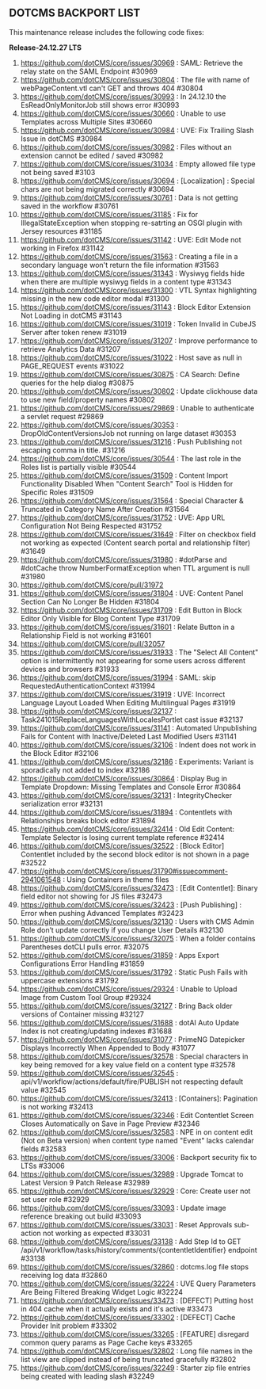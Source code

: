 ## DOTCMS BACKPORT LIST

This maintenance release includes the following code fixes:

**Release-24.12.27 LTS**

1. https://github.com/dotCMS/core/issues/30969 : SAML: Retrieve the relay state on the SAML Endpoint #30969
2. https://github.com/dotCMS/core/issues/30804 : The file with name of webPageContent.vtl can't GET and throws 404 #30804
3. https://github.com/dotCMS/core/issues/30993 : In 24.12.10 the EsReadOnlyMonitorJob still shows error #30993
4. https://github.com/dotCMS/core/issues/30660 : Unable to use Templates across Multiple Sites #30660
5. https://github.com/dotCMS/core/issues/30984 : UVE: Fix Trailing Slash Issue in dotCMS #30984
6. https://github.com/dotCMS/core/issues/30982 : Files without an extension cannot be edited / saved #30982
7. https://github.com/dotCMS/core/issues/31034 : Empty allowed file type not being saved #3103
8. https://github.com/dotCMS/core/issues/30694 : [Localization] : Special chars are not being migrated correctly #30694
9. https://github.com/dotCMS/core/issues/30761 : Data is not getting saved in the workflow #30761
10. https://github.com/dotCMS/core/issues/31185 : Fix for IllegalStateException when stopping re-satrting an OSGI plugin with Jersey resources #31185
11. https://github.com/dotCMS/core/issues/31142 : UVE: Edit Mode not working in Firefox #31142
12. https://github.com/dotCMS/core/issues/31563 : Creating a file in a secondary language won't return the file information #31563
13. https://github.com/dotCMS/core/issues/31343 : Wysiwyg fields hide when there are multiple wysiwyg fields in a content type #31343
14. https://github.com/dotCMS/core/issues/31300 : VTL Syntax highlighting missing in the new code editor modal #31300
15. https://github.com/dotCMS/core/issues/31143 : Block Editor Extension Not Loading in dotCMS #31143
16. https://github.com/dotCMS/core/issues/31019 : Token Invalid in CubeJS Server after token renew #31019
17. https://github.com/dotCMS/core/issues/31207 : Improve performance to retrieve Analytics Data #31207
18. https://github.com/dotCMS/core/issues/31022 : Host save as null in PAGE_REQUEST events #31022
19. https://github.com/dotCMS/core/issues/30875 : CA Search: Define queries for the help dialog #30875
20. https://github.com/dotCMS/core/issues/30802 : Update clickhouse data to use new field/property names #30802
21. https://github.com/dotCMS/core/issues/29869 : Unable to authenticate a servlet request #29869
22. https://github.com/dotCMS/core/issues/30353 : DropOldContentVersionsJob not running on large dataset #30353
23. https://github.com/dotCMS/core/issues/31216 : Push Publishing not escaping comma in title. #31216
24. https://github.com/dotCMS/core/issues/30544 : The last role in the Roles list is partially visible #30544
25. https://github.com/dotCMS/core/issues/31509 : Content Import Functionality Disabled When "Content Search" Tool is Hidden for Specific Roles #31509
26. https://github.com/dotCMS/core/issues/31564 : Special Character & Truncated in Category Name After Creation #31564
27. https://github.com/dotCMS/core/issues/31752 : UVE: App URL Configuration Not Being Respected #31752
28. https://github.com/dotCMS/core/issues/31649 : Filter on checkbox field not working as expected (Content search portal and relationship filter) #31649
29. https://github.com/dotCMS/core/issues/31980 : #dotParse and #dotCache throw NumberFormatException when TTL argument is null #31980
30. https://github.com/dotCMS/core/pull/31972
31. https://github.com/dotCMS/core/issues/31804 : UVE: Content Panel Section Can No Longer Be Hidden #31804
32. https://github.com/dotCMS/core/issues/31709 : Edit Button in Block Editor Only Visible for Blog Content Type #31709
33. https://github.com/dotCMS/core/issues/31601 : Relate Button in a Relationship Field is not working #31601
34. https://github.com/dotCMS/core/pull/32057
35. https://github.com/dotCMS/core/issues/31933 : The "Select All Content" option is intermittently not appearing for some users across different devices and browsers #31933
36. https://github.com/dotCMS/core/issues/31994 : SAML: skip RequestedAuthenticationContext #31994
37. https://github.com/dotCMS/core/issues/31919 : UVE: Incorrect Language Layout Loaded When Editing Multilingual Pages #31919
38. https://github.com/dotCMS/core/issues/32137 : Task241015ReplaceLanguagesWithLocalesPortlet cast issue #32137
39. https://github.com/dotCMS/core/issues/31141 : Automated Unpublishing Fails for Content with Inactive/Deleted Last Modified Users #31141
40. https://github.com/dotCMS/core/issues/32106 : Indent does not work in the Block Editor #32106
41. https://github.com/dotCMS/core/issues/32186 : Experiments: Variant is sporadically not added to index #32186
42. https://github.com/dotCMS/core/issues/30864 : Display Bug in Template Dropdown: Missing Templates and Console Error #30864
43. https://github.com/dotCMS/core/issues/32131 : IntegrityChecker serialization error #32131
44. https://github.com/dotCMS/core/issues/31894 : Contentlets with Relationships breaks block editor #31894
45. https://github.com/dotCMS/core/issues/32414 : Old Edit Content: Template Selector is losing current template reference #32414
46. https://github.com/dotCMS/core/issues/32522 : [Block Editor] Contentlet included by the second block editor is not shown in a page #32522
47. https://github.com/dotCMS/core/issues/31790#issuecomment-2941061548 : Using Containers in theme files
48. https://github.com/dotCMS/core/issues/32473 : [Edit Contentlet]: Binary field editor not showing for JS files #32473
49. https://github.com/dotCMS/core/issues/32423 : [Push Publishing] : Error when pushing Advanced Templates #32423
50. https://github.com/dotCMS/core/issues/32130 : Users with CMS Admin Role don’t update correctly if you change User Details #32130
51. https://github.com/dotCMS/core/issues/32075 : When a folder contains Parentheses dotCLI pulls error. #32075
52. https://github.com/dotCMS/core/issues/31859 : Apps Export Configurations Error Handling #31859
53. https://github.com/dotCMS/core/issues/31792 : Static Push Fails with uppercase extensions #31792
54. https://github.com/dotCMS/core/issues/29324 : Unable to Upload Image from Custom Tool Group #29324
55. https://github.com/dotCMS/core/issues/32127 : Bring Back older versions of Container missing #32127
56. https://github.com/dotCMS/core/issues/31688 : dotAI Auto Update Index is not creating/updating indexes #31688
57. https://github.com/dotCMS/core/issues/31077 : PrimeNG Datepicker Displays Incorrectly When Appended to Body #31077
58. https://github.com/dotCMS/core/issues/32578 : Special characters in key being removed for a key value field on a content type #32578
59. https://github.com/dotCMS/core/issues/32545 : api/v1/workflow/actions/default/fire/PUBLISH not respecting default value #32545
60. https://github.com/dotCMS/core/issues/32413 : [Containers]: Pagination is not working #32413
61. https://github.com/dotCMS/core/issues/32346 : Edit Contentlet Screen Closes Automatically on Save in Page Preview #32346
62. https://github.com/dotCMS/core/issues/32583 : NPE in on content edit (Not on Beta version) when content type named "Event" lacks calendar fields #32583
63. https://github.com/dotCMS/core/issues/33006 : Backport security fix to LTSs #33006
64. https://github.com/dotCMS/core/issues/32989 : Upgrade Tomcat to Latest Version 9 Patch Release #32989
65. https://github.com/dotCMS/core/issues/32929 : Core: Create user not set user role #32929
66. https://github.com/dotCMS/core/issues/33093 : Update image reference breaking out build #33093
67. https://github.com/dotCMS/core/issues/33031 : Reset Approvals sub-action not working as expected #33031
68. https://github.com/dotCMS/core/issues/33138 : Add Step Id to GET /api/v1/workflow/tasks/history/comments/{contentletIdentifier} endpoint #33138
69. https://github.com/dotCMS/core/issues/32860 : dotcms.log file stops receiving log data #32860
70. https://github.com/dotCMS/core/issues/32224 : UVE Query Parameters Are Being Filtered Breaking Widget Logic #32224
71. https://github.com/dotCMS/core/issues/33473 : [DEFECT] Putting host in 404 cache when it actually exists and it's active #33473
72. https://github.com/dotCMS/core/issues/33302 : [DEFECT] Cache Provider Init problem #33302
73. https://github.com/dotCMS/core/issues/33265 : [FEATURE] disregard common query params as Page Cache keys #33265
74. https://github.com/dotCMS/core/issues/32802 : Long file names in the list view are clipped instead of being truncated gracefully #32802
75. https://github.com/dotCMS/core/issues/32249 : Starter zip file entries being created with leading slash #32249

